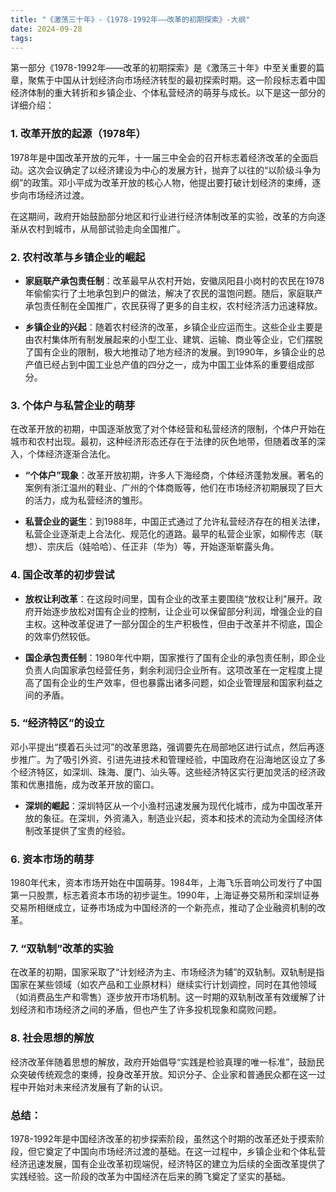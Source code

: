 ```yaml
---
title: "《激荡三十年》-《1978-1992年——改革的初期探索》-大纲"
date: 2024-09-28
tags: 
---
```

第一部分《1978-1992年——改革的初期探索》是《激荡三十年》中至关重要的篇章，聚焦于中国从计划经济向市场经济转型的最初探索时期。这一阶段标志着中国经济体制的重大转折和乡镇企业、个体私营经济的萌芽与成长。以下是这一部分的详细介绍：

### 1. **改革开放的起源（1978年）**
1978年是中国改革开放的元年，十一届三中全会的召开标志着经济改革的全面启动。这次会议确定了以经济建设为中心的发展方针，抛弃了以往的“以阶级斗争为纲”的政策。邓小平成为改革开放的核心人物，他提出要打破计划经济的束缚，逐步向市场经济过渡。

在这期间，政府开始鼓励部分地区和行业进行经济体制改革的实验，改革的方向逐渐从农村到城市，从局部试验走向全国推广。

### 2. **农村改革与乡镇企业的崛起**
- **家庭联产承包责任制**：改革最早从农村开始，安徽凤阳县小岗村的农民在1978年偷偷实行了土地承包到户的做法，解决了农民的温饱问题。随后，家庭联产承包责任制在全国推广，农民获得了更多的自主权，农村经济活力迅速释放。
  
- **乡镇企业的兴起**：随着农村经济的改革，乡镇企业应运而生。这些企业主要是由农村集体所有制发展起来的小型工业、建筑、运输、商业等企业，它们摆脱了国有企业的限制，极大地推动了地方经济的发展。到1990年，乡镇企业的总产值已经占到中国工业总产值的四分之一，成为中国工业体系的重要组成部分。

### 3. **个体户与私营企业的萌芽**
在改革开放的初期，中国逐渐放宽了对个体经营和私营经济的限制，个体户开始在城市和农村出现。最初，这种经济形态还存在于法律的灰色地带，但随着改革的深入，个体经济逐渐合法化。

- **“个体户”现象**：改革开放初期，许多人下海经商，个体经济蓬勃发展。著名的案例有浙江温州的鞋业、广州的个体商贩等，他们在市场经济初期展现了巨大的活力，成为私营经济的雏形。
  
- **私营企业的诞生**：到1988年，中国正式通过了允许私营经济存在的相关法律，私营企业逐渐走上合法化、规范化的道路。最早的私营企业家，如柳传志（联想）、宗庆后（娃哈哈）、任正非（华为）等，开始逐渐崭露头角。

### 4. **国企改革的初步尝试**
- **放权让利改革**：在这段时间里，国有企业的改革主要围绕“放权让利”展开。政府开始逐步放松对国有企业的控制，让企业可以保留部分利润，增强企业的自主权。这种改革促进了一部分国企的生产积极性，但由于改革并不彻底，国企的效率仍然较低。
  
- **国企承包责任制**：1980年代中期，国家推行了国有企业的承包责任制，即企业负责人向国家承包经营任务，剩余利润归企业所有。这项改革在一定程度上提高了国有企业的生产效率，但也暴露出诸多问题，如企业管理层和国家利益之间的矛盾。

### 5. **“经济特区”的设立**
邓小平提出“摸着石头过河”的改革思路，强调要先在局部地区进行试点，然后再逐步推广。为了吸引外资、引进先进技术和管理经验，中国政府在沿海地区设立了多个经济特区，如深圳、珠海、厦门、汕头等。这些经济特区实行更加灵活的经济政策和优惠措施，成为改革开放的窗口。

- **深圳的崛起**：深圳特区从一个小渔村迅速发展为现代化城市，成为中国改革开放的象征。在深圳，外资涌入，制造业兴起，资本和技术的流动为全国经济体制改革提供了宝贵的经验。

### 6. **资本市场的萌芽**
1980年代末，资本市场开始在中国萌芽。1984年，上海飞乐音响公司发行了中国第一只股票，标志着资本市场的初步诞生。1990年，上海证券交易所和深圳证券交易所相继成立，证券市场成为中国经济的一个新亮点，推动了企业融资机制的改革。

### 7. **“双轨制”改革的实验**
在改革的初期，国家采取了“计划经济为主、市场经济为辅”的双轨制。双轨制是指国家在某些领域（如农产品和工业原材料）继续实行计划调控，同时在其他领域（如消费品生产和零售）逐步放开市场机制。这一时期的双轨制改革有效缓解了计划经济和市场经济之间的矛盾，但也产生了许多投机现象和腐败问题。

### 8. **社会思想的解放**
经济改革伴随着思想的解放，政府开始倡导“实践是检验真理的唯一标准”，鼓励民众突破传统观念的束缚，投身改革开放。知识分子、企业家和普通民众都在这一过程中开始对未来经济发展有了新的认识。

### 总结：
1978-1992年是中国经济改革的初步探索阶段，虽然这个时期的改革还处于摸索阶段，但它奠定了中国向市场经济过渡的基础。在这一过程中，乡镇企业和个体私营经济迅速发展，国有企业改革初现端倪，经济特区的建立为后续的全面改革提供了实践经验。这一阶段的改革为中国经济在后来的腾飞奠定了坚实的基础。